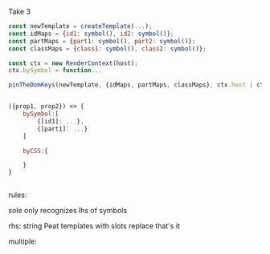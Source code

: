 Take 3



```JavaScript
const newTemplate = createTemplate(...);
const idMaps = {id1: symbol(), id2: symbol()};
const partMaps = {part1: symbol(), part2: symbol()};
const classMaps = {class1: symbol(), class2: symbol()};

const ctx = new RenderContext(host);
ctx.bySymbol = function...

pinTheDomKeys(newTemplate, {idMaps, partMaps, classMaps}, ctx.host | ctx.cache);


({prop1, prop2}) => {
    bySymbol:[
        {[id1]: ...},
        {[part1]: ...}
    ]

    byCSS:{

    }
}



```

rules:  

sole only recognizes lhs of symbols

rhs:  string
      Peat
      templates with slots
      replace
      that's it

multiple:

```JavaScript


```